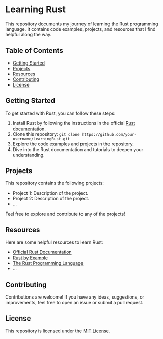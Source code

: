 # Learning Rust

This repository documents my journey of learning the Rust programming language. It contains code examples, projects, and resources that I find helpful along the way.

## Table of Contents

- [Getting Started](#getting-started)
- [Projects](#projects)
- [Resources](#resources)
- [Contributing](#contributing)
- [License](#license)

## Getting Started

To get started with Rust, you can follow these steps:

1. Install Rust by following the instructions in the official [Rust documentation](https://www.rust-lang.org/tools/install).
2. Clone this repository: `git clone https://github.com/your-username/LearningRust.git`
3. Explore the code examples and projects in the repository.
4. Dive into the Rust documentation and tutorials to deepen your understanding.

## Projects

This repository contains the following projects:

- Project 1: Description of the project.
- Project 2: Description of the project.
- ...

Feel free to explore and contribute to any of the projects!

## Resources

Here are some helpful resources to learn Rust:

- [Official Rust Documentation](https://doc.rust-lang.org/book/)
- [Rust by Example](https://doc.rust-lang.org/rust-by-example/)
- [The Rust Programming Language](https://www.rust-lang.org/learn)
- ...

## Contributing

Contributions are welcome! If you have any ideas, suggestions, or improvements, feel free to open an issue or submit a pull request.

## License

This repository is licensed under the [MIT License](LICENSE).
